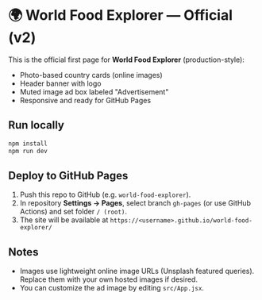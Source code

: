 # 🌍 World Food Explorer — Official (v2)

This is the official first page for **World Food Explorer** (production-style):

- Photo-based country cards (online images)
- Header banner with logo
- Muted image ad box labeled "Advertisement"
- Responsive and ready for GitHub Pages

## Run locally
```bash
npm install
npm run dev
```

## Deploy to GitHub Pages
1. Push this repo to GitHub (e.g. `world-food-explorer`).
2. In repository **Settings → Pages**, select branch `gh-pages` (or use GitHub Actions) and set folder `/ (root)`.
3. The site will be available at `https://<username>.github.io/world-food-explorer/`

## Notes
- Images use lightweight online image URLs (Unsplash featured queries). Replace them with your own hosted images if desired.
- You can customize the ad image by editing `src/App.jsx`.
